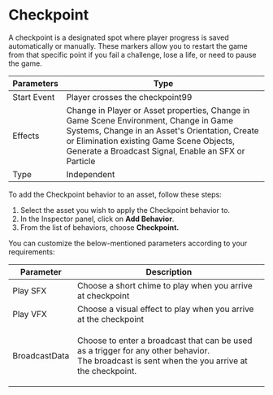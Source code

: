 # Checkpoint

A checkpoint is a designated spot where player progress is saved automatically or manually. These markers allow you to restart the game from that specific point if you fail a challenge, lose a life, or need to pause the game.

| Parameters  | Type                                                                                                                                                                                                                                        |
| ----------- | ------------------------------------------------------------------------------------------------------------------------------------------------------------------------------------------------------------------------------------------- |
| Start Event | Player crosses the checkpoint99                                                                                                                                                                                                             |
| Effects     | Change in Player or Asset properties, Change in Game Scene Environment, Change in Game Systems, Change in an Asset's Orientation, Create or Elimination existing Game Scene Objects, Generate a Broadcast Signal, Enable an SFX or Particle |
| Type        | Independent                                                                                                                                                                                                                                 |

To add the Checkpoint behavior to an asset, follow these steps:

1. Select the asset you wish to apply the Checkpoint behavior to.
2. In the Inspector panel, click on **Add Behavior**.
3. From the list of behaviors, choose **Checkpoint.**

You can customize the below-mentioned parameters according to your requirements:

| Parameter     | Description                                                                                                                                               |
| ------------- | --------------------------------------------------------------------------------------------------------------------------------------------------------- |
| Play SFX      | Choose a short chime to play when you arrive at checkpoint                                                                                                |
| Play VFX      | Choose a visual effect to play when you arrive at the checkpoint                                                                                          |
| BroadcastData | <p>Choose to enter a broadcast that can be used as a trigger for any other behavior. <br>The broadcast is sent when the you arrive at the checkpoint.</p> |
